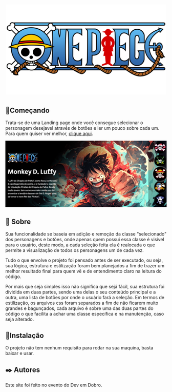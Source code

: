 <h1 align="center">
    <img width="500" src="./src/img/one-piece-logo.png" alt=" logo do one piece"/>
</h1>

## 🚀Começando
Trata-se de uma Landing page onde você consegue selecionar o personagem desejavel através de botões e ler um pouco sobre cada um. Para quem quiser ver melhor, [clique aqui](https://matheusandraderibeiro.github.io/one-piece/).

<img src="./src/img/onepiece.jpg"/>

## 📖 Sobre
Sua funcionalidade se baseia em adição e remoção da classe "selecionado" dos personagens e botões, onde apenas quem possui essa classe é visível para o usuário, deste modo, a cada seleção feita ela é realocada o que permite a visualização de todos os personagens um de cada vez.

Tudo o que envolve o projeto foi pensado antes de ser executado, ou seja, sua lógica, estrutura e estilização foram bem planejados a fim de trazer um melhor resultado final para quem vê e de entendimento claro na leitura do código.

Por mais que seja simples isso não significa que sejá fácil, sua estrutura foi dividida em duas partes, sendo uma delas o seu conteúdo principal e a outra, uma lista de botões por onde o usuário fará a seleção. Em termos de estilização, os arquivos css foram separados a fim de não ficarem muito grandes e bagunçados, cada arquivo é sobre uma das duas partes do código o que facilita a achar uma classe específica e na manutenção, caso seja alterado.

## 🔧Instalação
O projeto não tem nenhum requisito para rodar na sua maquina, basta baixar e usar.

## ✒️ Autores
Este site foi feito no evento do Dev em Dobro.
